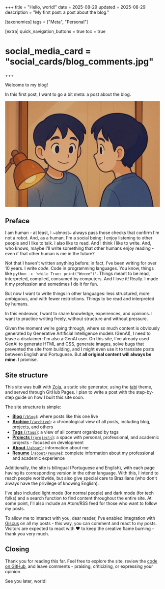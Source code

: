 +++
title = "Hello, world!"
date = 2025-08-29
updated = 2025-08-29
description = "My first post: a post about the blog."

[taxonomies]
tags = ["Meta", "Personal"]

[extra]
quick_navigation_buttons = true
toc = true
# social_media_card = "social_cards/blog_comments.jpg"
+++

Welcome to my blog!

In this first post, I want to go a bit _meta_: a post about the blog.

![Me looking at myself in the mirror](images/hello-world-hero.webp)

## Preface

I am human - at least, I ~almost~ always pass those checks that confirm I'm not a robot. And, as a human, I'm a social being: I enjoy listening to other people and I like to talk. I also like to read. And I think I like to write. And, who knows, maybe I'll write something that other humans enjoy reading - even if that other human is me in the future?

Not that I haven't written anything before: in fact, I've been writing for over 10 years. I write _code_. Code in programming languages. You know, things like `python -c 'while True: print("Weeee")'`. Things meant to be read, interpreted, compiled, consumed by computers. And I love it! Really. I made it my profession and sometimes I do it for fun.

But now I want to write things in other languages: less structured, more ambiguous, and with fewer restrictions. Things to be read and interpreted by humans.

In this endeavor, I want to share knowledge, experiences, and opinions. I want to practice writing freely, without structure and without pressure.

Given the moment we're going through, where so much content is obviously generated by Generative Artificial Intelligence models (GenAI), I need to leave a disclaimer: I'm also a GenAI user. On this site, I've already used GenAI to generate HTML and CSS, generate images, solve bugs that prevented the site from building, and I might even use it to translate posts between English and Portuguese. But **all original content will always be mine**. I promise.

## Site structure

This site was built with [Zola](https://www.getzola.org/), a static site generator, using the [tabi](https://welpo.github.io/tabi/) theme, and served through GitHub Pages. I plan to write a post with the step-by-step guide on how I built this site soon.

The site structure is simple:

- [**Blog** (`/blog`)](../): where posts like this one live
- [**Archive** (`/archive`)](../../archive/): a chronological view of all posts, including blog, projects, and others
- [**Tags** (`/tags`)](../../tags/): a view of all content organized by tags
- [**Projects** (`/projects`)](../../projects/): a space with personal, professional, and academic projects - focused on development
- [**About** (`/about`)](../../about/): information about me
- [**Resume** (`/about/resume`)](../../about/resume/): complete information about my professional and academic experience

Additionally, the site is bilingual (Portuguese and English), with each page having its corresponding version in the other language. With this, I intend to reach people worldwide, but also give special care to Brazilians (who don't always have the privilege of knowing English).

I've also included light mode (for normal people) and dark mode (for tech folks) and a search function to find content throughout the entire site. At some point, I'll also include an Atom/RSS feed for those who want to follow my posts.

To allow me to interact with you, dear reader, I've enabled integration with [Giscus](https://giscus.app/) on all my posts - this way, you can comment and react to my posts. Visitors are expected to react with ❤️ to keep the creative flame burning - thank you very much.

## Closing

Thank you for reading this far. Feel free to explore the site, review the [code on GitHub](https://github.com/ruancomelli/ruancomelli.github.io), and leave comments - praising, criticizing, or expressing your opinion.

See you later, world!
